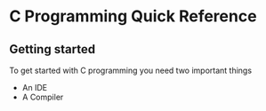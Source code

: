 # C Programming Quick Reference

## Getting started

To get started with C programming you need two important things

- An IDE
- A Compiler 

